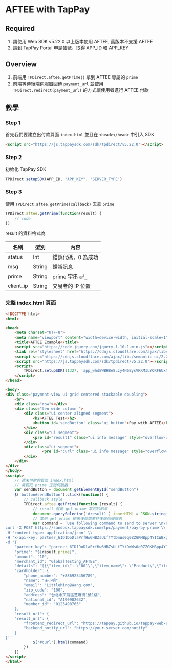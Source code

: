 # AFTEE with TapPay

## Required

1. 請使用 Web SDK v5.22.0 以上版本使用 AFTEE, 舊版本不支援 AFTEE
2. 請到 TapPay Portal 申請帳號，取得 APP_ID 和 APP_KEY

## Overview

1. 前端用 `TPDirect.aftee.getPrime()` 拿到 AFTEE 專屬的 `prime`
2. 前端等待後端伺服器回傳 `payment_url` 並使用 `TPDirect.redirect(payment_url)` 的方式讓使用者進行 AFTEE 付款

## 教學

### Step 1

首先我們要建立出付款頁面 `index.html` 並且在 `<head></head>` 中引入 SDK

```html
<script src="https://js.tappaysdk.com/sdk/tpdirect/v5.22.0"></script>
```

### Step 2

初始化 TapPay SDK

```js
TPDirect.setupSDK(APP_ID, "APP_KEY", 'SERVER_TYPE')
```

### Step 3

使用 `TPDirect.aftee.getPrime(callback)` 去拿 `prime`

```js
TPDirect.aftee.getPrime(function(result) {
    // code
})
```

result 的資料格式為

名稱 | 型別 | 內容
--- | --- | ---
status | Int | 錯誤代碼，0 為成功
msg | String | 錯誤訊息
prime | String | prime 字串 `af_`
client_ip | String | 交易者的 IP 位置


### 完整 index.html 頁面

```html
<!DOCTYPE html>
<html>

<head>
    <meta charset="UTF-8">
    <meta name="viewport" content="width=device-width, initial-scale=1">
    <title>AFTEE Example</title>
    <script src="https://code.jquery.com/jquery-1.10.1.min.js"></script>
    <link rel="stylesheet" href="https://cdnjs.cloudflare.com/ajax/libs/semantic-ui/2.2.13/semantic.min.css">
    <script src="https://cdnjs.cloudflare.com/ajax/libs/semantic-ui/2.2.13/semantic.min.js"></script>
    <script src="https://js.tappaysdk.com/sdk/tpdirect/v5.22.0"></script>
    <script>
        TPDirect.setupSDK(11327, 'app_whdEWBH8e8Lzy4N6BysVRRMILYORF6UxXbiOFsICkz0J9j1C0JUlCHv1tVJC', 'sandbox')
    </script>
</head>

<body>
<div class="payment-view ui grid centered stackable doubling">
    <br>
    <div class="row"></div>
    <div class="ten wide column ">
        <div class="ui center aligned segment">
            <h2>AFTEE Test</h2>
            <button id='sendButton' class="ui button">Pay with AFTEE</button>
        </div>
        <div class="ui segment">
            <pre id="result1" class="ui info message" style="overflow-x: auto"></pre>
        </div>
        <div class="ui segment">
                <pre id="curl" class="ui info message" style="overflow-x: auto">
        </div>
    </div>
</div>
</body>
<script>
    // 還未付款的頁面 index.html
    // 需要把 prime 送到伺服器
    var sendButton = document.getElementById("sendButton")
    $('button#sendButton').click(function() {
        // callback style
        TPDirect.aftee.getPrime(function (result) {
            // result 就是 get prime 拿到的結果
            document.querySelector('#result1').innerHTML = JSON.stringify(result, null, 4)
            // 拿到 get prime 結果後就需要往後端伺服器送
            var command = `Use following command to send to server \n\n
curl -X POST https://sandbox.tappaysdk.com/tpc/payment/pay-by-prime \\
-H 'content-type: application/json' \\
-H 'x-api-key: partner_6ID1DoDlaPrfHw6HBZsULfTYtDmWs0q0ZZGKMBpp4YICWBxgK97eK3RM' \\
-d '{
    "partner_key": "partner_6ID1DoDlaPrfHw6HBZsULfTYtDmWs0q0ZZGKMBpp4YICWBxgK97eK3RM",
    "prime": "${result.prime}",
    "amount": "10",
    "merchant_id": "GlobalTesting_AFTEE",
    "details": "[{\"item_id\": \"001\",\"item_name\": \"Product\",\"item_category\": \"商品\",\"item_price\": 10,\"item_quantity\": 1}]",
    "cardholder": {
        "phone_number": "+886923456789",
        "name": "王小明",
        "email": "LittleMing@Wang.com",
        "zip_code": "100",
        "address": "台北市天龍區芝麻街1號1樓",
        "national_id": "A190902632",
        "member_id": "0123498765"
    },
    "result_url": {
    "result_url": {
        "frontend_redirect_url": "https://tappay.github.io/tappay-web-example/AFTEE/example/index.html",
        "backend_notify_url": "https://your.server.com/notify"
    }
}'`
            $("#curl").html(command)
        })
    })
</script>
</html>
```
